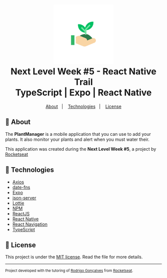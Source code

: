 <h1 align="center">
  <img alt="PlantManager" src="./.github/adaptive-icon.png" height="192px" />
  <br>Next Level Week #5 - React Native Trail<br/>
  TypeScript | Expo | React Native
</h1>

<p align="center">
  <a href="#bookmark-about">About</a>&nbsp;&nbsp;&nbsp;|&nbsp;&nbsp;&nbsp;
  <a href="#rocket-technologies">Technologies</a>&nbsp;&nbsp;&nbsp;|&nbsp;&nbsp;&nbsp;
  <a href="#memo-license">License</a>
</p>

## :bookmark: About

The **PlantManager** is a mobile application that you can use to add your plants. It also monitor your plants and alert when you must water their.

This application was created during the **Next Level Week #5**, a project by [Rocketseat](https://rocketseat.com.br/)

## :rocket: Technologies

- [Axios](https://axios-http.com/)
- [date-fns](https://date-fns.org/)
- [Expo](https://expo.io/)
- [json-server](https://github.com/typicode/json-server)
- [Lottie](https://lottiefiles.com/)
- [NPM](https://www.npmjs.com/)
- [ReactJS](https://reactjs.org/)
- [React Native](https://reactnative.dev/)
- [React Navigation](https://reactnavigation.org/)
- [TypeScript](https://www.typescriptlang.org/)

## :memo: License

This project is under the [MIT license](./LICENSE). Read the file for more details.

---

<sup>Project developed with the tutoring of [Rodrigo Gonçalves](https://github.com/rodrigorgtic) from [Rocketseat](https://rocketseat.com.br/).</sup>
